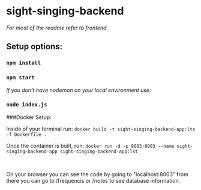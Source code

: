 # sight-singing-backend
<i>For most of the readme refer to frontend</i>

<h2>Setup options:</h2>

### `npm install`

### `npm start`

<i>If you don't have nodemon on your local environment use:</i>

### `node index.js`

###Docker Setup:

<p>Inside of your terminal run: <code>docker build -t sight-singing-backend-app:lts -f Dockerfile .</code></p>
<p>Once the container is built, run: <code>docker run -d -p 8003:8003 --name sight-singing-backend-app sight-singing-backend-app:lst </code></p>
<br>
<p>On your browser you can see the code by going to "localhost:8003" from there you can go to /frequencis or /notes to see database information.</p>
